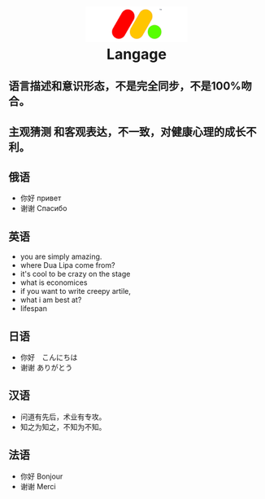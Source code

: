  <h1  align="center"> 
  <br>
  <a href="https://github.com/shuzijianzao/Spiral3D/blob/master/Picture/SHUZIJIANZAO"><img src="https://github.com/shuzijianzao/Spiral3D/blob/master/Picture/SHUZIJIANZAO.png" alt="SHUZIJIANZAO" width="200"></a>
  <br>
   Langage
  <br>
</h1>

## 语言描述和意识形态，不是完全同步，不是100%吻合。

## 主观猜测 和客观表达，不一致，对健康心理的成长不利。

## 俄语
- 你好 привет
- 谢谢 Спасибо

## 英语
- you are simply amazing.
- where Dua Lipa come from?
- it's cool to be crazy on the stage
- what is economices
- if you want to write creepy artile,
- what i am best at?
- lifespan

## 日语
- 你好　こんにちは
- 谢谢  ありがとう

## 汉语
- 问道有先后，术业有专攻。
- 知之为知之，不知为不知。

## 法语
- 你好 Bonjour
- 谢谢 Merci